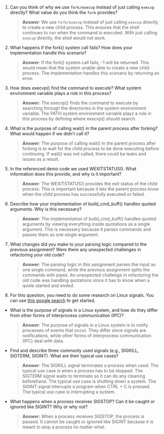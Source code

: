 1. Can you think of why we use `fork/execvp` instead of just calling `execvp` directly? What value do you think the `fork` provides?

    > **Answer**:  We use `fork/execvp` instead of just calling `execvp` directly to create a new child process. This ensures that the shell continues to run when the command is executed. With just calling `execvp` directly, the shell would not work.

2. What happens if the fork() system call fails? How does your implementation handle this scenario?

    > **Answer**:  If the fork() system call fails, -1 will be returned. This would mean that the system unable able to create a new child process. The implementation handles this scenario by returning an error.

3. How does execvp() find the command to execute? What system environment variable plays a role in this process?

    > **Answer**:  The execvp() finds the command to execute by searching through the directories in the system environment variable. The PATH system environment variable plays a role in this process by defining where execvp() should search.

4. What is the purpose of calling wait() in the parent process after forking? What would happen if we didn’t call it?

    > **Answer**:  The purpose of calling wait() in the parent process after forking is to wait for the child process to be done executing before continuing. If wait() was not called, there could be leaks and issues as a result.

5. In the referenced demo code we used WEXITSTATUS(). What information does this provide, and why is it important?

    > **Answer**:  The WEXITSTATUS() provides the exit status of the child process. This is important because it lets the parent process know when the child process has successfully executed or failed.

6. Describe how your implementation of build_cmd_buff() handles quoted arguments. Why is this necessary?

    > **Answer**:  The implementation of build_cmd_buff() handles quoted arguments by viewing everything inside quotations as a single argument. This is necessary because it parses commands and passes them as one single argument.

7. What changes did you make to your parsing logic compared to the previous assignment? Were there any unexpected challenges in refactoring your old code?

    > **Answer**:  The parsing logic in this assignment parses the input as one single command, while the previous assignment splits the commands with pipes. An unexpected challenge in refactoring the old code was handling quotations since it has to know when a quote started and ended.

8. For this quesiton, you need to do some research on Linux signals. You can use [this google search](https://www.google.com/search?q=Linux+signals+overview+site%3Aman7.org+OR+site%3Alinux.die.net+OR+site%3Atldp.org&oq=Linux+signals+overview+site%3Aman7.org+OR+site%3Alinux.die.net+OR+site%3Atldp.org&gs_lcrp=EgZjaHJvbWUyBggAEEUYOdIBBzc2MGowajeoAgCwAgA&sourceid=chrome&ie=UTF-8) to get started.

- What is the purpose of signals in a Linux system, and how do they differ from other forms of interprocess communication (IPC)?

    > **Answer**:  The purpose of signals in a Linux system is to notify processes of events that occur. They differ since signals are notifications, while other forms of interprocess communication (IPC) deal with data.

- Find and describe three commonly used signals (e.g., SIGKILL, SIGTERM, SIGINT). What are their typical use cases?

    > **Answer**:  The SIGKILL signal terminates a process when used. The typical use case is when a process has to be stopped. The SIGTERM signal waits to terminate so it can do any cleaning beforehand. The typical use case is shutting down a system. The SIGINT signal interrupts a program when CTRL + C is pressed. The typical use case is interrupting a system.

- What happens when a process receives SIGSTOP? Can it be caught or ignored like SIGINT? Why or why not?

    > **Answer**:  When a process receives SIGSTOP, the process is paused. It cannot be caught or ignored like SIGINT because it is meant to stop a process no matter what.
